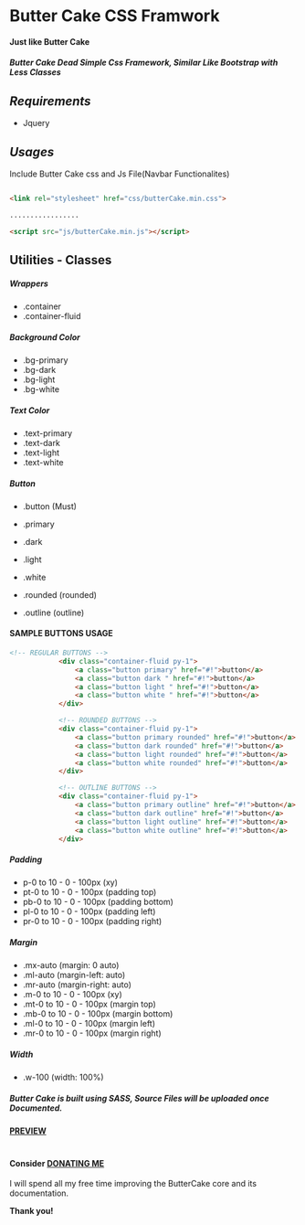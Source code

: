Butter Cake CSS Framwork
========================

#### Just like Butter Cake

##### _Butter Cake Dead Simple Css Framework, Similar Like Bootstrap with Less Classes_


## _Requirements_
  - Jquery



## _Usages_


Include Butter Cake css and Js File(Navbar Functionalites)
```html

<link rel="stylesheet" href="css/butterCake.min.css">

.................

<script src="js/butterCake.min.js"></script>
```


## Utilities - Classes

##### Wrappers
- .container
- .container-fluid

##### Background Color
- .bg-primary
- .bg-dark
- .bg-light
- .bg-white


##### Text Color
- .text-primary
- .text-dark
- .text-light
- .text-white


##### Button
- .button (Must)
- .primary
- .dark
- .light
- .white

- .rounded (rounded)
- .outline (outline)

#### SAMPLE BUTTONS USAGE
```html
<!-- REGULAR BUTTONS -->
            <div class="container-fluid py-1">
                <a class="button primary" href="#!">button</a>
                <a class="button dark " href="#!">button</a>
                <a class="button light " href="#!">button</a>
                <a class="button white " href="#!">button</a>
            </div>

            <!-- ROUNDED BUTTONS -->
            <div class="container-fluid py-1">
                <a class="button primary rounded" href="#!">button</a>
                <a class="button dark rounded" href="#!">button</a>
                <a class="button light rounded" href="#!">button</a>
                <a class="button white rounded" href="#!">button</a>
            </div>

            <!-- OUTLINE BUTTONS -->
            <div class="container-fluid py-1">
                <a class="button primary outline" href="#!">button</a>
                <a class="button dark outline" href="#!">button</a>
                <a class="button light outline" href="#!">button</a>
                <a class="button white outline" href="#!">button</a>
            </div>
```



##### Padding
- p-0 to 10 - 0 - 100px (xy)
- pt-0 to 10 - 0 - 100px (padding top)
- pb-0 to 10 - 0 - 100px (padding bottom)
- pl-0 to 10 - 0 - 100px (padding left)
- pr-0 to 10 - 0 - 100px (padding right)


##### Margin
- .mx-auto (margin: 0 auto)
- .ml-auto (margin-left: auto)
- .mr-auto (margin-right: auto)
- .m-0 to 10 - 0 - 100px (xy)
- .mt-0 to 10 - 0 - 100px (margin top)
- .mb-0 to 10 - 0 - 100px (margin bottom)
- .ml-0 to 10 - 0 - 100px (margin left)
- .mr-0 to 10 - 0 - 100px (margin right)

##### Width
- .w-100 (width: 100%)


##### Butter Cake is built using SASS, Source Files will be uploaded once Documented.


####  [PREVIEW](https://goo.gl/c871HJ)<space><space>

#
#### Consider  [DONATING ME](https://goo.gl/ncixXn)<space><space>
I will spend all my free time improving the ButterCake core and its documentation.

**Thank you!**
